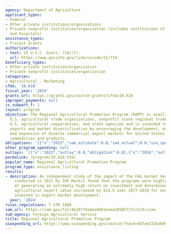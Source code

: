 ```yaml
---
agency: Department of Agriculture
applicant_types:
- Federal
- Other private institutions/organizations
- Private nonprofit institution/organization (includes institutions of higher education
  and hospitals)
assistance_types:
- Project Grants
authorizations:
- text: 15 U.S.C. &sect; 714c(f).
  url: https://www.govinfo.gov/link/uscode/15/714
beneficiary_types:
- Other private institution/organization
- Private nonprofit institution/organization
categories:
- Agricultural - Marketing
cfda: '10.618'
fiscal_year: '2024'
grants_url: https://grants.gov/search-grants?cfda=10.618
improper_payments: null
is_subpart_f: 1
layout: program
objective: The Regional Agricultural Promotion Program (RAPP) is available to nonprofit
  U.S. agricultural trade organizations, nonprofit state regional trade groups (SRTGs),
  U.S. agricultural cooperatives, and state agencies and is intended to foster healthy
  exports and market diversification by encouraging the development, maintenance,
  and expansion of diverse commercial export markets for United States agricultural
  commodities and products.
obligations: '[{"x":"2023","sam_estimate":0.0,"sam_actual":0.0,"usa_spending_actual":0.0},{"x":"2024","sam_estimate":0.0,"sam_actual":300000000.0,"usa_spending_actual":297000000.0},{"x":"2025","sam_estimate":0.0,"sam_actual":300000000.0,"usa_spending_actual":0.0}]'
other_program_spending: null
outlays: '[{"x":"2023","outlay":0.0,"obligation":0.0},{"x":"2024","outlay":50535582.29,"obligation":297000000.0},{"x":"2025","outlay":0.0,"obligation":0.0}]'
permalink: /program/10.618.html
popular_name: Regional Agricultural Promotion Program
program_type: assistance_listing
results:
- description: An independent study of the impact of the FAS market development programs
    conducted in 2021 by IHS Markit found that the programs were highly effective
    at generating an extremely high return on investment and determined that the US
    agricultural export value increased by $24.5 over 1977-2019 for every one dollar
    invested in export market development.
  year: '2024'
rules_regulations: 7 CFR 1489.
sam_url: https://sam.gov/fal/4b28f19a8aa8481eaea28505717cc5c9/view
sub-agency: Foreign Agricultural Service
title: Regional Agricultural Promotion Program
usaspending_url: https://www.usaspending.gov/search/?hash=4b7ae2316a69900b97d2f510b80244d1
---
```


